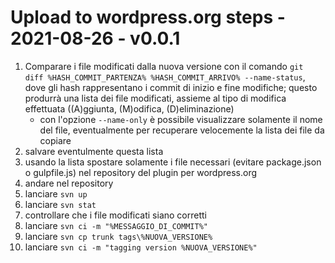 # Upload to wordpress.org steps - 2021-08-26 - v0.0.1

1. Comparare i file modificati dalla nuova versione con il comando `git diff %HASH_COMMIT_PARTENZA% %HASH_COMMIT_ARRIVO% --name-status`, dove gli hash rappresentano i commit di inizio e fine modifiche; questo produrrà una lista dei file modificati, assieme al tipo di modifica effettuata ((A)ggiunta, (M)odifica, (D)eliminazione)
   - con l'opzione `--name-only` è possibile visualizzare solamente il nome del file, eventualmente per recuperare velocemente la lista dei file da copiare
2. salvare eventulmente questa lista
3. usando la lista spostare solamente i file necessari (evitare package.json o gulpfile.js) nel repository del plugin per wordpress.org
4. andare nel repository
5. lanciare `svn up`
6. lanciare `svn stat`
7. controllare che i file modificati siano corretti
8. lanciare `svn ci -m "%MESSAGGIO_DI_COMMIT%"`
9. lanciare `svn cp trunk tags\%NUOVA_VERSIONE%`
10. lanciare `svn ci -m "tagging version %NUOVA_VERSIONE%"`

